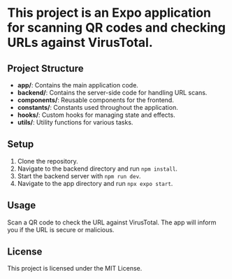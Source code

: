 # This project is an Expo application for scanning QR codes and checking URLs against VirusTotal.

## Project Structure

- **app/**: Contains the main application code.
- **backend/**: Contains the server-side code for handling URL scans.
- **components/**: Reusable components for the frontend.
- **constants/**: Constants used throughout the application.
- **hooks/**: Custom hooks for managing state and effects.
- **utils/**: Utility functions for various tasks.

## Setup

1. Clone the repository.
2. Navigate to the backend directory and run `npm install`.
3. Start the backend server with `npm run dev`.
4. Navigate to the app directory and run `npx expo start`.

## Usage

Scan a QR code to check the URL against VirusTotal. The app will inform you if the URL is secure or malicious.

## License

This project is licensed under the MIT License.
